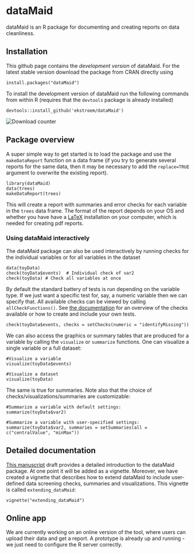 # dataMaid

dataMaid is an R package for documenting and creating reports on data cleanliness. 


## Installation

This github page contains the *development version* of dataMaid. For the
latest stable version download the package from CRAN directly using

```{r}
install.packages("dataMaid")
```

To install the development version of dataMaid run the following
commands from within R (requires that the `devtools` package is already installed)

```{r}
devtools::install_github('ekstroem/dataMaid')
```

![Download counter](http://cranlogs.r-pkg.org/badges/grand-total/dataMaid)


## Package overview

A super simple way to get started is to load the package and use the
`makeDataReport` function on a data frame (if you try to generate several
reports for the same data, then it may be necessary to add the `replace=TRUE`
argument to overwrite the existing report). 

```{r}
library(dataMaid)
data(trees)
makeDataReport(trees)
```

This will create a report with summaries and error checks for each
variable in the `trees` data frame. The format of the report depends on your OS and whether 
you have have a [LaTeX](https://www.latex-project.org/) installation on your computer, which
is needed for creating pdf reports. 


### Using dataMaid interactively

The dataMaid package can also be used interactively by running checks for the individual variables or for all variables in the dataset

```{r}
data(toyData)
check(toyData$events)  # Individual check of var2
check(toyData) # Check all variables at once
```

By default the standard battery of tests is run depending on the
variable type. If we just want a specific test for, say, a numeric
variable then we can specify
that. All available checks can be viewed by calling `allCheckFunctions()`. See
[the documentation](https://github.com/ekstroem/dataMaid/blob/master/latex/article_vol2.pdf) for
an overview of the checks available or how to create and include your own tests.


```{r}
check(toyData$events, checks = setChecks(numeric = "identifyMissing"))
```

We can also access the graphics or summary tables that are produced for a variable by calling the `visualize` or `summarize` functions. One can visualize a single variable or a full dataset:

```{r}
#Visualize a variable
visualize(toyData$events)

#Visualize a dataset
visualize(toyData)
```  

The same is true for summaries. Note also that the choice of checks/visualizations/summaries are customizable:

```{r}
#Summarize a variable with default settings:
summarize(toyData$var2) 

#Summarize a variable with user-specified settings:
summarize(toyData$var2, summaries = setSummaries(all =  c("centralValue", "minMax"))  
```


## Detailed documentation

[This manuscript](https://github.com/ekstroem/dataMaid/blob/master/latex/article_vol2.pdf) draft
provides a detailed introduction to the dataMaid package. At one point
it will be added as a vignette. Moreover, we have created a vignette that describes how to extend dataMaid to include user-defined data screening checks, summaries and visualizations. This vignette is called `extending_dataMaid`:

```{r}
vignette("extending_dataMaid")
```




## Online app

We are currently working on an online version of the tool, where users
can upload their data and get a report. A prototype
is already up and running - we just need to configure the R server correctly.

